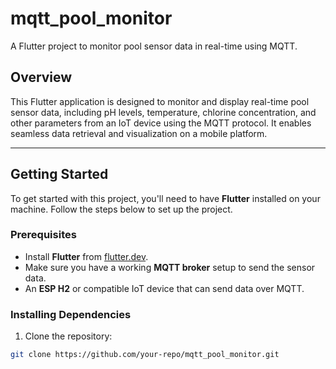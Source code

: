 # mqtt_pool_monitor

A Flutter project to monitor pool sensor data in real-time using MQTT.

## Overview

This Flutter application is designed to monitor and display real-time pool sensor data, including pH levels, temperature, chlorine concentration, and other parameters from an IoT device using the MQTT protocol. It enables seamless data retrieval and visualization on a mobile platform.

---

## Getting Started

To get started with this project, you'll need to have **Flutter** installed on your machine. Follow the steps below to set up the project.

### Prerequisites

- Install **Flutter** from [flutter.dev](https://flutter.dev/docs/get-started/install).
- Make sure you have a working **MQTT broker** setup to send the sensor data.
- An **ESP H2** or compatible IoT device that can send data over MQTT.

### Installing Dependencies

1. Clone the repository:

```bash
git clone https://github.com/your-repo/mqtt_pool_monitor.git
